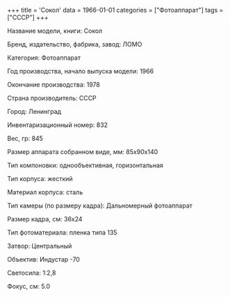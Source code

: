 +++
title = 'Сокол'
data = 1966-01-01
categories = ["Фотоаппарат"]
tags = ["СССР"]
+++

Название модели, книги: Сокол

Бренд, издательство, фабрика, завод: ЛОМО

Категория: Фотоаппарат

Год производства, начало выпуска модели: 1966

Окончание производства: 1978

Страна производитель: СССР

Город: Ленинград

Инвентаризационный номер: 832

Вес, гр: 845

Размер аппарата  собранном виде, мм: 85х90х140

Тип компоновки: однообъективная, горизонтальная

Тип корпуса: жесткий

Материал корпуса: сталь

Тип камеры (по размеру кадра): Дальномерный фотоаппарат

Размер кадра, см: 36х24

Тип фотоматериала: пленка типа 135

Затвор: Центральный

Объектив: Индустар -70

Светосила: 1:2,8

Фокус, см: 5.0

